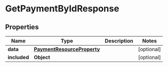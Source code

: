 

# GetPaymentByIdResponse


## Properties

| Name | Type | Description | Notes |
|------------ | ------------- | ------------- | -------------|
|**data** | [**PaymentResourceProperty**](PaymentResourceProperty.md) |  |  [optional] |
|**included** | **Object** |  |  [optional] |



